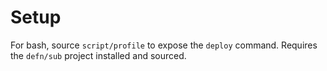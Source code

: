 Setup
=====

For bash, source `script/profile` to expose the `deploy` command.  Requires the
`defn/sub` project installed and sourced.
